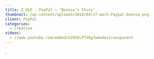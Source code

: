 ```yaml
---
title: Z OLD - PayPal – ‘Bonnie’s Story’
thumbnail: /wp-content/uploads/2018/04/sf-work-Paypal-bonnie.png
client: PayPal
categories:
  - Creative
videos:
  - //www.youtube.com/embed/G295ELPT46g?wmode=transparent
---
```

.

